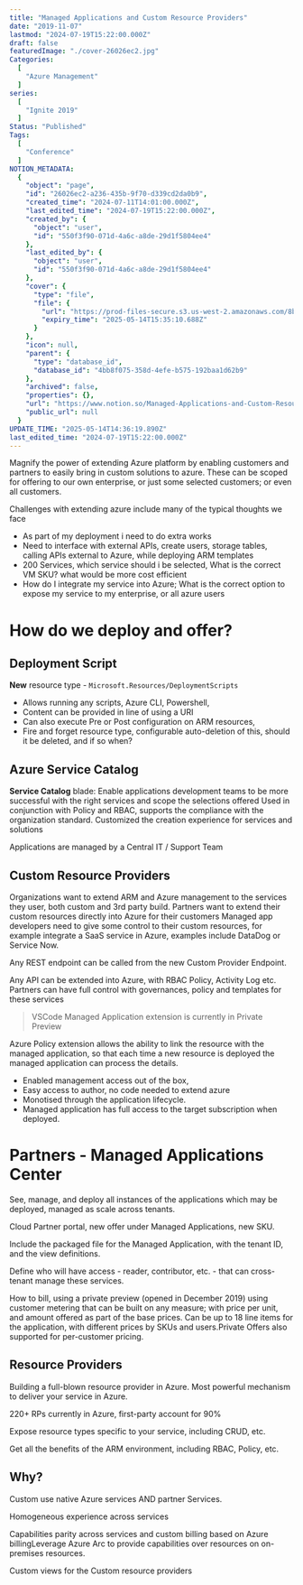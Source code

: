 ```yaml
---
title: "Managed Applications and Custom Resource Providers"
date: "2019-11-07"
lastmod: "2024-07-19T15:22:00.000Z"
draft: false
featuredImage: "./cover-26026ec2.jpg"
Categories:
  [
    "Azure Management"
  ]
series:
  [
    "Ignite 2019"
  ]
Status: "Published"
Tags:
  [
    "Conference"
  ]
NOTION_METADATA:
  {
    "object": "page",
    "id": "26026ec2-a236-435b-9f70-d339cd2da0b9",
    "created_time": "2024-07-11T14:01:00.000Z",
    "last_edited_time": "2024-07-19T15:22:00.000Z",
    "created_by": {
      "object": "user",
      "id": "550f3f90-071d-4a6c-a8de-29d1f5804ee4"
    },
    "last_edited_by": {
      "object": "user",
      "id": "550f3f90-071d-4a6c-a8de-29d1f5804ee4"
    },
    "cover": {
      "type": "file",
      "file": {
        "url": "https://prod-files-secure.s3.us-west-2.amazonaws.com/8bc3c4f0-c291-4309-a955-a5876c66b3de/abcf8863-d763-48fa-a379-3630ae167076/Managed-apps.jpg?X-Amz-Algorithm=AWS4-HMAC-SHA256&X-Amz-Content-Sha256=UNSIGNED-PAYLOAD&X-Amz-Credential=ASIAZI2LB466UXSKFPNB%2F20250514%2Fus-west-2%2Fs3%2Faws4_request&X-Amz-Date=20250514T143510Z&X-Amz-Expires=3600&X-Amz-Security-Token=IQoJb3JpZ2luX2VjEF4aCXVzLXdlc3QtMiJIMEYCIQDx5XfXUW7Cs54HNZZkEHFpFbZlv24weKEXpFXomO4%2F8AIhAJ1L9WyLf46%2B4agk%2Ff%2B%2BvlDNpJTeI3DgUEOYanjUG6JdKv8DCBcQABoMNjM3NDIzMTgzODA1Igwts1QFaUsqFGq7R5sq3AMJ%2F62AugFt4k5ocFo9dMlQi6Hv0Y2uJXwMCNJ%2BwaeGvwbstlU%2BtFJvpFneH8tjP57a72js2PzDYXoYG9v02g2DbE7hlR8QHcTeQq5rfRcFFSeyHRKdEF9fbFD%2Fr8IELMcvvevXSO5HsWERoZw64nvmyGyUEiI1KYx8i06x%2BV86VQLYNaFlKLFcsW%2BjAXY6ktLt6X7lNVc4nLvEsVAAE5zY2Xik3Ub9uJ2MGQ6ydm8KrDFtbCUEdgVhMjl9JedN1Vukt255BOWfSEVqQ9nVNvE2wzcVFG%2BPqwaSoW0POEspt%2BfT1jMQg5dWDqwOFo742%2BcqnUhHzgwVEgsPdwWqC%2BXy%2Fu4Gtx2qUYtkR5Ka0K58v%2FWv7P%2BblUPJixOeXhOznnR3288HAGgpoWnYV15WplQiI0eQ5sjNMC%2BcywDpvNpLhKbo5GxkIr0ZxUeKNQJULDr9i3zv52iX1QpqVq98ecmKiCjQ4K5qHyssAGDYkYyHlQr7mTTaBx74ArkXqt%2BxJWX7DObei%2BXkPKcTCCGpY94Pylrxet44oz62ycW1ZlkSWksXEIMFxV31TdsC%2FfyNe5B%2FA8ez4DM0oRgWdpfS9EiMHW2P%2Bt3vwHpwR5P7SPVunHFmxoRhUY97HJHrLzD%2FupLBBjqkAUoMNn2Db060301O%2F2Hgh6tlKDn7i5%2BCbqRfTbG7Ouxh%2F3BWJAfqPNPyl%2Bhr4TLDmRPihpYBc2OC6pzStkvROyGPcRjeFylhxqd7KJrWVd3iDo6b9TpLqv1MgDGaZMfwOsI%2FvVjvn%2FI0Dxo6xVpg6yWKLgU7F5R9vLtSy%2Bd9yI2qO0Ws6l2m7OF01EDBDnGWJrwSj1XGrsjk3m5ga9xgd7hX5u0X&X-Amz-Signature=0f3bda54b8e8270b80e09839f9e1479a8dd6a9b68de572ac1466e0f163c88bce&X-Amz-SignedHeaders=host&x-id=GetObject",
        "expiry_time": "2025-05-14T15:35:10.688Z"
      }
    },
    "icon": null,
    "parent": {
      "type": "database_id",
      "database_id": "4bb8f075-358d-4efe-b575-192baa1d62b9"
    },
    "archived": false,
    "properties": {},
    "url": "https://www.notion.so/Managed-Applications-and-Custom-Resource-Providers-26026ec2a236435b9f70d339cd2da0b9",
    "public_url": null
  }
UPDATE_TIME: "2025-05-14T14:36:19.890Z"
last_edited_time: "2024-07-19T15:22:00.000Z"
---
```


Magnify the power of extending Azure platform by enabling customers and partners to easily bring in custom solutions to azure. These can be scoped for offering to our own enterprise, or just some selected customers; or even all customers.

  Challenges with extending azure include many of the typical thoughts we face

* As part of my deployment i need to do extra works
* Need to interface with external APIs, create users, storage tables, calling APIs external to Azure, while deploying ARM templates
* 200 Services, which service should i be selected, What is the correct VM SKU? what would be more cost efficient
* How do I integrate my service into Azure; What is the correct option to expose my service to my enterprise, or all azure users
# How do we deploy and offer?

## Deployment Script

**New** resource type - `Microsoft.Resources/DeploymentScripts`

* Allows running any scripts, Azure CLI, Powershell,
* Content can be provided in line of using a URI
* Can also execute Pre or Post configuration on ARM resources,
* Fire and forget resource type, configurable auto-deletion of this, should it be deleted, and if so when?
## Azure Service Catalog

**Service Catalog** blade: Enable applications development teams to be more successful with the right services and scope the selections offered
Used in conjunction with Policy and RBAC, supports the compliance with the organization standard. Customized the creation experience for services and solutions

Applications are managed by a Central IT / Support Team

## Custom Resource Providers

Organizations want to extend ARM and Azure management to the services they user, both custom and 3rd party build.
Partners want to extend their custom resources directly into Azure for their customers
Managed app developers need to give some control to their custom resources, for example integrate a SaaS service in Azure, examples include DataDog or Service Now.

Any REST endpoint can be called from the new Custom Provider Endpoint.

Any API can be extended into Azure, with RBAC Policy, Activity Log etc.
Partners can have full control with governances, policy and templates for these services

> VSCode Managed Application extension is currently in Private Preview

Azure Policy extension allows the ability to link the resource with the managed application, so that each time a new resource is deployed the managed application can process the details.

* Enabled management access out of the box,
* Easy access to author, no code needed to extend azure
* Monotised through the application lifecycle.
* Managed application has full access to the target subscription when deployed.
# Partners - Managed Applications Center

See, manage, and deploy all instances of the applications which may be deployed, managed as scale across tenants.

Cloud Partner portal, new offer under Managed Applications, new SKU.

Include the packaged file for the Managed Application, with the tenant ID, and the view definitions.

Define who will have access - reader, contributor, etc. - that can cross-tenant manage these services.

How to bill, using a private preview (opened in December 2019) using customer metering that can be built on any measure; with price per unit, and amount offered as part of the base prices. Can be up to 18 line items for the application, with different prices by SKUs and users.Private Offers also supported for per-customer pricing.

## Resource Providers

Building a full-blown resource provider in Azure. Most powerful mechanism to deliver your service in Azure.

220+ RPs currently in Azure, first-party account for 90%

Expose resource types specific to your service, including CRUD, etc.

Get all the benefits of the ARM environment, including RBAC, Policy, etc.

## Why?

Custom use native Azure services AND partner Services.

Homogeneous experience across services

Capabilities parity across services and custom billing based on Azure billingLeverage Azure Arc to provide capabilities over resources on on-premises resources.

Custom views for the Custom resource providers

